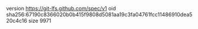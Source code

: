 version https://git-lfs.github.com/spec/v1
oid sha256:67190c8366020b0b415f9808d5081aa19c3fa04761fcc11486910dea520c4c16
size 9971
